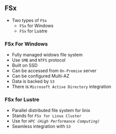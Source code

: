 ## FSx

- Two types of `FSx`
  - `FSx` for Windows
  - `FSx` for Lustre

### FSx For Windows

- Fully managed widows file system
- Use `SMB` and `NTFS` protocol
- Built on SSD
- Can be accessed from `On-Premise` server
- Can be configured Multi-AZ
- Data is backed by `S3`
- There is `Microsoft Active Directory` integration

### FSx for Lustre

- Parallel distributed file system for linix
- Stands for `FSx for Linux Cluster`
- Use for _`HPC (High Performance Computing)`_
- Seamless integration with `S3`
